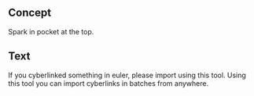 ## Concept

Spark in pocket at the top.

## Text

If you cyberlinked something in euler, please import using this tool. Using this tool you can import cyberlinks in batches from anywhere.

